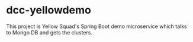 # dcc-yellowdemo
This project is Yellow Squad's Spring Boot demo microservice which talks to Mongo DB and gets the clusters. 
